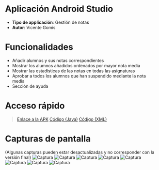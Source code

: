 # Aplicación Android Studio
- **Tipo de applicación**: Gestión de notas
- **Autor**: Vicente Gomis

# Funcionalidades
- Añadir alumnos y sus notas correspondientes
- Mostrar los alumnos añadidos ordenados por mayor nota media
- Mostrar las estadísticas de las notas en todas las asignaturas
- Aprobar a todos los alumnos que han suspendido mediante la nota media
- Sección de ayuda

# Acceso rápido
> [Enlace a la APK](https://github.com/DrGomis/App01_M7/blob/master/app/release/StudentManager-VicenteGomis.apk)
> [Código (Java)](https://github.com/DrGomis/App01_M7/tree/master/app/src/main/java/com/example/appnotas)
> [Código (XML)](https://github.com/DrGomis/App01_M7/tree/master/app/src/main/res/layout)


# Capturas de pantalla
(Algunas capturas pueden estar desactualizadas y no corresponder con la versión final)
![Captura](https://github.com/DrGomis/App01_M7/blob/master/screenshots/sc_01.png)
![Captura](https://github.com/DrGomis/App01_M7/blob/master/screenshots/sc_02.png)
![Captura](https://github.com/DrGomis/App01_M7/blob/master/screenshots/sc_03.png)
![Captura](https://github.com/DrGomis/App01_M7/blob/master/screenshots/sc_04.png)
![Captura](https://github.com/DrGomis/App01_M7/blob/master/screenshots/sc_05.png)
![Captura](https://github.com/DrGomis/App01_M7/blob/master/screenshots/sc_06.png)
![Captura](https://github.com/DrGomis/App01_M7/blob/master/screenshots/sc_07.png)
![Captura](https://github.com/DrGomis/App01_M7/blob/master/screenshots/sc_08.png)

 
